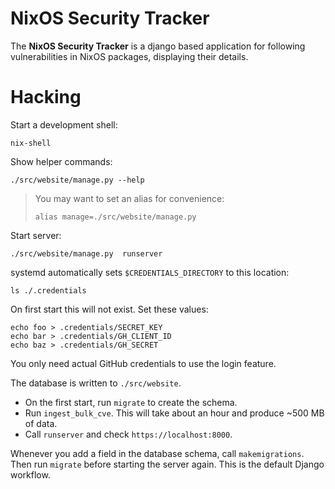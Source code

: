 # NixOS Security Tracker

The **NixOS Security Tracker** is a django based application for following vulnerabilities in NixOS packages, displaying their details.

# Hacking

Start a development shell:

```console
nix-shell
```

Show helper commands:

```console
./src/website/manage.py --help
```

> You may want to set an alias for convenience:
>
> ```console
> alias manage=./src/website/manage.py
> ```

Start server:

```console
./src/website/manage.py  runserver
```

systemd automatically sets `$CREDENTIALS_DIRECTORY` to this location:

```
ls ./.credentials
```

On first start this will not exist. Set these values:

```console
echo foo > .credentials/SECRET_KEY
echo bar > .credentials/GH_CLIENT_ID
echo baz > .credentials/GH_SECRET
```

You only need actual GitHub credentials to use the login feature.

The database is written to `./src/website`.

- On the first start, run `migrate` to create the schema.
- Run `ingest_bulk_cve`. This will take about an hour and produce ~500 MB of data.
- Call `runserver` and check `https://localhost:8000`.

Whenever you add a field in the database schema, call `makemigrations`.
Then run `migrate` before starting the server again.
This is the default Django workflow.
